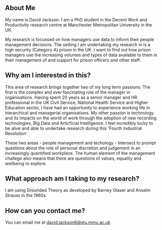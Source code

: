 ## About Me

My name is David Jackson. I am a PhD student in the Decent Work and Productivity research centre at Manchester Metropolitan University in the UK.

My research is focussed on how managers use data to inform their people management decisions. The setting I am undertaking my research in is a high security (Category A) prison in the UK. I want to find out how prison managers use the increasing volumes and types of data available to them in their management of and support for prison officers and other staff. 

## Why am I interested in this?

This area of research brings together two of my long term passions. The first is the complex and ever fascinating role of the manager in organisations. Having spent 20 years as a senior manager and HR professional in the UK Civil Service, National Health Service and Higher Education sector, I have had an opportunity to experience working life in hierarchical and managerial organisations. My other passion is technology and its impacts on the world of work through the adoption of new recording technologies, Big Data and Articficial Intelligence. I feel incredibly lucky to be alive and able to undertake research during this 'Fourth Industrial Revolution'. 

These two areas - people management and techology - intersect to prompt questions about the role of personal discretion and judgement in an increasingly quantified workplace. The human element of the management challege also means that there are questions of values, equality and wellbeing  to explore.

## What approach am I taking to my research?

I am using Grounded Theory as developed by Barney Glaser and Anselm Strauss in the 1960s. 

## How can you contact me?

You can email me at david.jackson6@stu.mmu.ac.uk 
